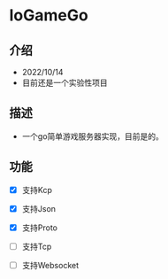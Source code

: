 # IoGameGo
## 介绍
- 2022/10/14
- 目前还是一个实验性项目

## 描述
- 一个go简单游戏服务器实现，目前是的。

## 功能
- [x] 支持Kcp
- [x] 支持Json
- [x] 支持Proto
- [ ] 支持Tcp
- [ ] 支持Websocket

